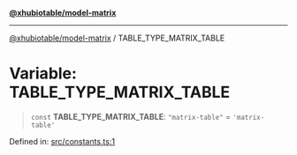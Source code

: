 [**@xhubiotable/model-matrix**](../README.md)

***

[@xhubiotable/model-matrix](../globals.md) / TABLE\_TYPE\_MATRIX\_TABLE

# Variable: TABLE\_TYPE\_MATRIX\_TABLE

> `const` **TABLE\_TYPE\_MATRIX\_TABLE**: `"matrix-table"` = `'matrix-table'`

Defined in: [src/constants.ts:1](https://github.com/xhubioTable/model-matrix/blob/76fc22e89969d493f2f9d90b52a84fe1497e0d5a/src/constants.ts#L1)

